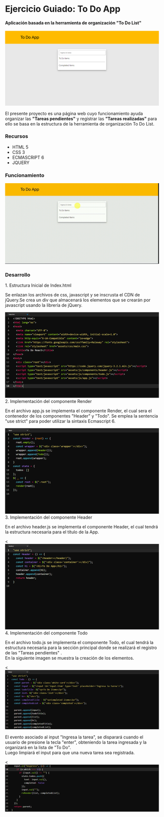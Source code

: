 <h1>Ejercicio Guiado: To Do App</h1>
<h4>Aplicación basada en la herramienta de organización "To Do List"</h4>
<img src="assets/docs/proyecto_finalizado.png">
<p>El presente proyecto es una página web cuyo funcionamiento ayuda organizar las <strong>"Tareas pendientes"</strong> y 
   registrar las <strong>"Tareas realizadas"</strong> para ello se basa en la estructura de la herramienta de organización To Do List.
 </p>
 <h3>Recursos</h3>
 <ul>
  <li>HTML 5</li>
  <li>CSS 3</li>
  <li>ECMASCRIPT 6</li>
  <li>JQUERY</li>
 </ul>
 <h3>Funcionamiento</h3>
<img src="assets/docs/Funcionamiento_Proyecto.gif"> 
 <h3>Desarrollo</h3>
 <span>1. Estructura Inicial de Index.html</span>
 <p>Se enlazan los archivos de css, javascript y se inscrusta el CDN de jQuery.Se crea un div que almacenará los elementos que se           crearán por javascript usando la librería de jQuery.</p>
 <img src="assets/docs/paso_1.png">
 <span>2. Implementación del componente Render</span>
 <p>En el archivo app.js se implementa el componente Render, el cual sera el contenedor de los componentes "Header" y "Todo". Se emplea      la sentencia "use strict" para poder utilizar la sintaxis Ecmascript 6.</p>
 <img src="assets/docs/paso_2.png">
<span>3. Implementación del componente Header</span>
 <p>En el archivo header.js se implementa el componente Header, el cual tendrá la estructura necesaria para el título de la App.</p>
 <<img src="assets/docs/paso_3.png">
 <span>4. Implementación del componente Todo</span>
 <p>En el archivo todo.js se implementa el componente Todo, el cual tendrá la estructura necesaria para la sección principal donde se       realizará el registro de las "Tareas pendientes" .<br>
    En la siguiente imagen se muestra la creación de los elementos.
 </p>
 <<img src="assets/docs/paso_4A.png">
 <p>El evento asociado al input "Ingresa la tarea", se disparará cuando el usuario de presione la tecla "enter", obteniendo la tarea         ingresada y la organizará en la lista de "To Do".<br>
    Luego limpiará el input para que una nueva tarea sea registrada.
 </p>
 <<img src="assets/docs/paso_4B.png">

